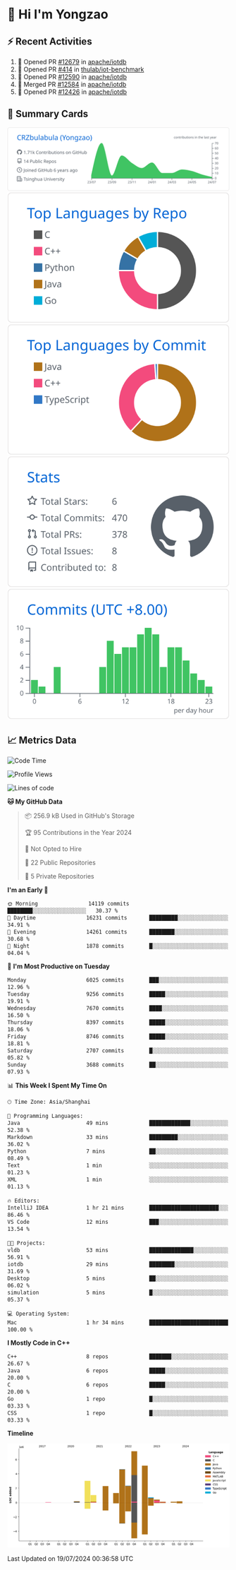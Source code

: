 # 👋 Hi I'm Yongzao

## ⚡ Recent Activities
<!--START_SECTION:activity-->
1. 💪 Opened PR [#12679](https://github.com/apache/iotdb/pull/12679) in [apache/iotdb](https://github.com/apache/iotdb)
2. 💪 Opened PR [#414](https://github.com/thulab/iot-benchmark/pull/414) in [thulab/iot-benchmark](https://github.com/thulab/iot-benchmark)
3. 💪 Opened PR [#12590](https://github.com/apache/iotdb/pull/12590) in [apache/iotdb](https://github.com/apache/iotdb)
4. 🎉 Merged PR [#12584](https://github.com/apache/iotdb/pull/12584) in [apache/iotdb](https://github.com/apache/iotdb)
5. 💪 Opened PR [#12426](https://github.com/apache/iotdb/pull/12426) in [apache/iotdb](https://github.com/apache/iotdb)
<!--END_SECTION:activity-->

## 🎑 Summary Cards

[![](https://raw.githubusercontent.com/CRZbulabula/CRZbulabula/main/profile-summary-card-output/github/0-profile-details.svg)](https://github.com/vn7n24fzkq/github-profile-summary-cards)
[![](https://raw.githubusercontent.com/CRZbulabula/CRZbulabula/main/profile-summary-card-output/github/1-repos-per-language.svg)](https://github.com/vn7n24fzkq/github-profile-summary-cards) [![](https://raw.githubusercontent.com/CRZbulabula/CRZbulabula/main/profile-summary-card-output/github/2-most-commit-language.svg)](https://github.com/vn7n24fzkq/github-profile-summary-cards)
[![](https://raw.githubusercontent.com/CRZbulabula/CRZbulabula/main/profile-summary-card-output/github/3-stats.svg)](https://github.com/vn7n24fzkq/github-profile-summary-cards) [![](https://raw.githubusercontent.com/CRZbulabula/CRZbulabula/main/profile-summary-card-output/github/4-productive-time.svg)](https://github.com/vn7n24fzkq/github-profile-summary-cards)

## 📈 Metrics Data

<!--START_SECTION:waka-->
![Code Time](http://img.shields.io/badge/Code%20Time-672%20hrs%2031%20mins-blue)

![Profile Views](http://img.shields.io/badge/Profile%20Views-5-blue)

![Lines of code](https://img.shields.io/badge/From%20Hello%20World%20I%27ve%20Written-28.6%20million%20lines%20of%20code-blue)

**🐱 My GitHub Data** 

> 📦 256.9 kB Used in GitHub's Storage 
 > 
> 🏆 95 Contributions in the Year 2024
 > 
> 🚫 Not Opted to Hire
 > 
> 📜 22 Public Repositories 
 > 
> 🔑 5 Private Repositories 
 > 
**I'm an Early 🐤** 

```text
🌞 Morning                14119 commits       ████████░░░░░░░░░░░░░░░░░   30.37 % 
🌆 Daytime                16231 commits       █████████░░░░░░░░░░░░░░░░   34.91 % 
🌃 Evening                14261 commits       ████████░░░░░░░░░░░░░░░░░   30.68 % 
🌙 Night                  1878 commits        █░░░░░░░░░░░░░░░░░░░░░░░░   04.04 % 
```
📅 **I'm Most Productive on Tuesday** 

```text
Monday                   6025 commits        ███░░░░░░░░░░░░░░░░░░░░░░   12.96 % 
Tuesday                  9256 commits        █████░░░░░░░░░░░░░░░░░░░░   19.91 % 
Wednesday                7670 commits        ████░░░░░░░░░░░░░░░░░░░░░   16.50 % 
Thursday                 8397 commits        █████░░░░░░░░░░░░░░░░░░░░   18.06 % 
Friday                   8746 commits        █████░░░░░░░░░░░░░░░░░░░░   18.81 % 
Saturday                 2707 commits        █░░░░░░░░░░░░░░░░░░░░░░░░   05.82 % 
Sunday                   3688 commits        ██░░░░░░░░░░░░░░░░░░░░░░░   07.93 % 
```


📊 **This Week I Spent My Time On** 

```text
🕑︎ Time Zone: Asia/Shanghai

💬 Programming Languages: 
Java                     49 mins             █████████████░░░░░░░░░░░░   52.38 % 
Markdown                 33 mins             █████████░░░░░░░░░░░░░░░░   36.02 % 
Python                   7 mins              ██░░░░░░░░░░░░░░░░░░░░░░░   08.49 % 
Text                     1 min               ░░░░░░░░░░░░░░░░░░░░░░░░░   01.23 % 
XML                      1 min               ░░░░░░░░░░░░░░░░░░░░░░░░░   01.13 % 

🔥 Editors: 
IntelliJ IDEA            1 hr 21 mins        ██████████████████████░░░   86.46 % 
VS Code                  12 mins             ███░░░░░░░░░░░░░░░░░░░░░░   13.54 % 

🐱‍💻 Projects: 
vldb                     53 mins             ██████████████░░░░░░░░░░░   56.91 % 
iotdb                    29 mins             ████████░░░░░░░░░░░░░░░░░   31.69 % 
Desktop                  5 mins              ██░░░░░░░░░░░░░░░░░░░░░░░   06.02 % 
simulation               5 mins              █░░░░░░░░░░░░░░░░░░░░░░░░   05.37 % 

💻 Operating System: 
Mac                      1 hr 34 mins        █████████████████████████   100.00 % 
```

**I Mostly Code in C++** 

```text
C++                      8 repos             ███████░░░░░░░░░░░░░░░░░░   26.67 % 
Java                     6 repos             █████░░░░░░░░░░░░░░░░░░░░   20.00 % 
C                        6 repos             █████░░░░░░░░░░░░░░░░░░░░   20.00 % 
Go                       1 repo              █░░░░░░░░░░░░░░░░░░░░░░░░   03.33 % 
CSS                      1 repo              █░░░░░░░░░░░░░░░░░░░░░░░░   03.33 % 
```



**Timeline**

![Lines of Code chart](https://raw.githubusercontent.com/CRZbulabula/CRZbulabula/main/assets/bar_graph.png)


 Last Updated on 19/07/2024 00:36:58 UTC
<!--END_SECTION:waka-->


